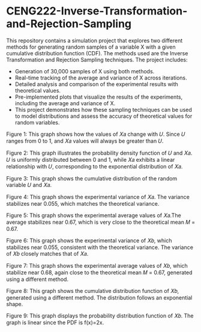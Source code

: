 # CENG222-Inverse-Transformation-and-Rejection-Sampling
This repository contains a simulation project that explores two different methods for generating random samples of a variable X with a given cumulative distribution function (CDF). The methods used are the Inverse Transformation and Rejection Sampling techniques. The project includes:

- Generation of 30,000 samples of X using both methods.
- Real-time tracking of the average and variance of X across iterations.
- Detailed analysis and comparison of the experimental results with theoretical values.
- Pre-implemented plots that visualize the results of the experiments, including the average and variance of X.
- This project demonstrates how these sampling techniques can be used to model distributions and assess the accuracy of theoretical values for random variables.


Figure 1: This graph shows how the values of 𝑋𝑎 change with 𝑈. Since 𝑈
ranges from 0 to 1, and 𝑋𝑎 values will always be greater than 𝑈.

Figure 2: This graph illustrates the probability density function of 𝑈 and 𝑋𝑎.
𝑈 is uniformly distributed between 0 and 1, while 𝑋𝑎 exhibits a linear relationship with 
𝑈, corresponding to the exponential distribution of 𝑋𝑎.

Figure 3: This graph shows the cumulative distribution of the random variable 𝑈 and 𝑋𝑎. 

Figure 4: This graph shows the experimental variance of 𝑋𝑎. The variance stabilizes near 0.055, which matches the theoretical variance.

Figure 5: This graph shows the experimental average values of 𝑋𝑎.The average stabilizes near 0.67, which is very close to the theoretical mean 𝑀 = 0.67.

Figure 6: This graph shows the experimental variance of 𝑋𝑏, which stabilizes near 0.055, consistent with the theoretical variance. The variance of 𝑋𝑏 closely matches that of 𝑋𝑎.

Figure 7: This graph shows the experimental average values of 𝑋𝑏, which stabilize near 0.68, again close to the theoretical mean 𝑀 = 0.67, generated using a different method.

Figure 8: This graph shows the cumulative distribution function of 𝑋𝑏, generated using a different method. The distribution follows an exponential shape.

Figure 9: This graph displays the probability distribution function of 𝑋𝑏. The graph is linear since the PDF is f(x)=2x.
